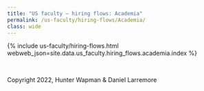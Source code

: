```yaml
---
title: "US faculty — hiring flows: Academia"
permalink: /us-faculty/hiring-flows/Academia/
class: wide
---
```


{% include us-faculty/hiring-flows.html webweb_json=site.data.us_faculty.hiring_flows.academia.index %}

<br>

Copyright 2022, Hunter Wapman & Daniel Larremore